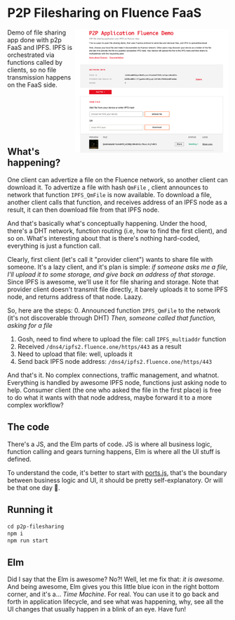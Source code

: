 # P2P Filesharing on Fluence FaaS
<img align="right" width="350" src="https://raw.githubusercontent.com/fluencelabs/p2p-fileshare/readme/p2p-fileshare.png"/>

Demo of file sharing app done with p2p FaaS and IPFS. IPFS is orchestrated via functions called by clients, so no file transmission happens on the FaaS side. 
<br><br><br><br><br><br><br>

## What's happening?
One client can advertize a file on the Fluence network, so another client can download it. To advertize a file with hash `QmFile` , client announces to network that function `IPFS_QmFile` is now available. To download a file, another client calls that function, and receives address of an IPFS node as a result, it can then download file from that IPFS node.

And that's basically what's conceptually happening. Under the hood, there's a DHT network, function routing (i.e, how to find the first client), and so on. What's interesting about that is there's nothing hard-coded, everything is just a function call.

Clearly, first client (let's call it "provider client") wants to share file with someone. It's a lazy client, and it's plan is simple: *if someone asks me a file, I'll upload it to some storage, and give back an address of that storage*. Since IPFS is awesome, we'll use it for file sharing and storage. Note that provider client doesn't transmit file directly, it barely uploads it to some IPFS node, and returns address of that node. Laazy. 

So, here are the steps:
0. Announced function `IPFS_QmFile` to the network (it's not discoverable through DHT)
*Then, someone called that function, asking for a file*
1. Gosh, need to find where to upload the file: call `IPFS_multiaddr` function
2. Received `/dns4/ipfs2.fluence.one/https/443` as a result
3. Need to upload that file: well, uploads it
4. Send back IPFS node address: `/dns4/ipfs2.fluence.one/https/443`

And that's it. No complex connections, traffic management, and whatnot. Everything is handled by awesome IPFS node, functions just asking node to help. Consumer client (the one who asked the file in the first place) is free to do what it wants with that node address, maybe forward it to a more complex workflow?

## The code
There's a JS, and the Elm parts of code. JS is where all business logic, function calling and gears turning happens, Elm is where all the UI stuff is defined. 

To understand the code, it's better to start with [ports.js](src/ports.js), that's the boundary between business logic and UI, it should be pretty self-explanatory. Or will be that one day 🙏.

## Running it
```
cd p2p-filesharing
npm i
npm run start
```

## Elm
Did I say that the Elm is awesome? No?! Well, let me fix that: *it is awesome.* And being awesome, Elm gives you this little blue icon in the right bottom corner, and it's a... *Time Machine*. For real. You can use it to go back and forth in application lifecycle, and see what was happening, why, see all the UI changes that usually happen in a blink of an eye. Have fun!